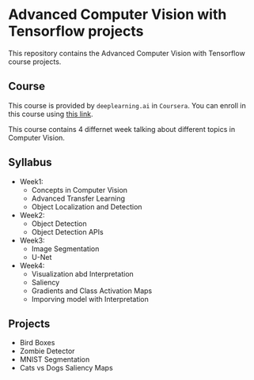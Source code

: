 # Advanced Computer Vision with Tensorflow projects
This repository contains the Advanced Computer Vision with Tensorflow course projects.

## Course
This course is provided by `deeplearning.ai` in `Coursera`. You can enroll in this course using <a href="https://www.coursera.org/learn/advanced-computer-vision-with-tensorflow">this link</a>.

This course contains 4 differnet week talking about different topics in Computer Vision.

## Syllabus

* Week1:
  * Concepts in Computer Vision
  * Advanced Transfer Learning
  * Object Localization and Detection
* Week2:
  * Object Detection
  * Object Detection APIs
* Week3:
  * Image Segmentation
  * U-Net
* Week4:
  * Visualization abd Interpretation
  * Saliency
  * Gradients and Class Activation Maps
  * Imporving model with  Interpretation


## Projects
* Bird Boxes
* Zombie Detector
* MNIST Segmentation
* Cats vs Dogs Saliency Maps
